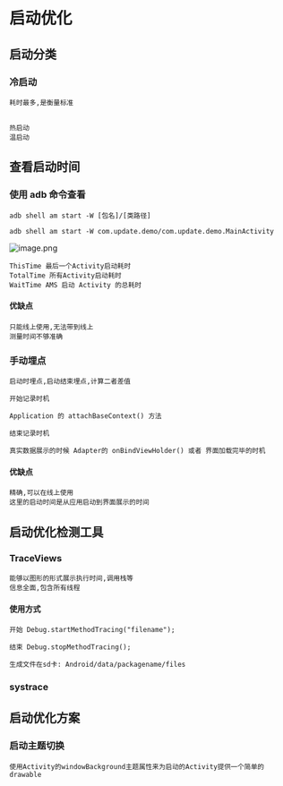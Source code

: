 # 启动优化

## 启动分类

### 冷启动

    耗时最多,是衡量标准
    

    热启动
    温启动

## 查看启动时间
 
### 使用 adb 命令查看

    adb shell am start -W [包名]/[类路径]

    adb shell am start -W com.update.demo/com.update.demo.MainActivity

![image.png](https://upload-images.jianshu.io/upload_images/61189-8d9e9c37c9b21de3.png)

    ThisTime 最后一个Activity启动耗时
    TotalTime 所有Activity启动耗时
    WaitTime AMS 启动 Activity 的总耗时

#### 优缺点

    只能线上使用,无法带到线上
    测量时间不够准确

### 手动埋点

    启动时埋点,启动结束埋点,计算二者差值

    开始记录时机

    Application 的 attachBaseContext() 方法

    结束记录时机

    真实数据展示的时候 Adapter的 onBindViewHolder() 或者 界面加载完毕的时机

#### 优缺点

    精确,可以在线上使用
    这里的启动时间是从应用启动到界面展示的时间

## 启动优化检测工具

### TraceViews

    能够以图形的形式展示执行时间,调用栈等
    信息全面,包含所有线程

#### 使用方式

    开始 Debug.startMethodTracing("filename");

    结束 Debug.stopMethodTracing();

    生成文件在sd卡: Android/data/packagename/files

### systrace

## 启动优化方案

### 启动主题切换

    使用Activity的windowBackground主题属性来为启动的Activity提供一个简单的drawable


